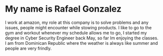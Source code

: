 <!DOCTYPE html>
<html>
  <head>
    <title>Rafael-Gonzalez</title>
    <style
      body style="background-color: #e4e7e3"
      h1 style="color: #e06367"
      p style="color: #5b8e9d">
    </style>
  </head>
  <body>
    <h1>My name is Rafael Gonzalez</h1>
    <p>I work at amazon, my role at this company is to solve problems and any issues, people might encounter while stowing products.
    I like to go to the gym and workout whenever my schedule allows me to go, I started my degree in Cyber Security Engineer back May,
    so far Im enjoying the classes. I am from Dominican Republic where the weather is always like summer and people are very frindly.</p>
  </body>
</html>
